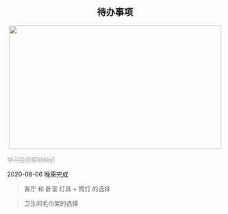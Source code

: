 <h2 align="center">待办事项</h2>

<p align="center"><img width="496" height="288" src=https://linmingdao.github.io/blog/assets/ctrl/todo.png></p>

<font color=#a9a9a9>~~学习投资理财知识~~</font>

<font>2020-08-06 晚需完成</font>

> 客厅 和 卧室 灯具 + 筒灯 的选择

> 卫生间毛巾架的选择

